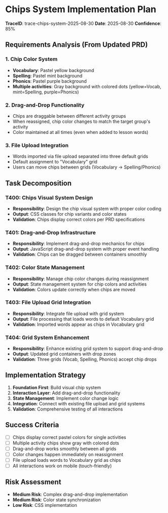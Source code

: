 # Chips System Implementation Plan
**TraceID**: trace-chips-system-2025-08-30
**Date**: 2025-08-30
**Confidence**: 85%

## Requirements Analysis (From Updated PRD)

### 1. Chip Color System
- **Vocabulary**: Pastel yellow background
- **Spelling**: Pastel mint background  
- **Phonics**: Pastel purple background
- **Multiple activities**: Gray background with colored dots (yellow=Vocab, mint=Spelling, purple=Phonics)

### 2. Drag-and-Drop Functionality
- Chips are draggable between different activity groups
- When reassigned, chip color changes to match the target group's activity
- Color maintained at all times (even when added to lesson words)

### 3. File Upload Integration
- Words imported via file upload separated into three default grids
- Default assignment to "Vocabulary" grid
- Users can move chips between grids (Vocabulary → Spelling/Phonics)

## Task Decomposition

### T400: Chips Visual System Design
- **Responsibility**: Design the chip visual system with proper color coding
- **Output**: CSS classes for chip variants and color states
- **Validation**: Chips display correct colors per PRD specifications

### T401: Drag-and-Drop Infrastructure
- **Responsibility**: Implement drag-and-drop mechanics for chips
- **Output**: JavaScript drag-and-drop system with proper event handling
- **Validation**: Chips can be dragged between containers smoothly

### T402: Color State Management
- **Responsibility**: Manage chip color changes during reassignment
- **Output**: State management system for chip colors and activities
- **Validation**: Colors update correctly when chips are moved

### T403: File Upload Grid Integration
- **Responsibility**: Integrate file upload with grid system
- **Output**: File processing that loads words to default Vocabulary grid
- **Validation**: Imported words appear as chips in Vocabulary grid

### T404: Grid System Enhancement
- **Responsibility**: Enhance existing grid system to support drag-and-drop
- **Output**: Updated grid containers with drop zones
- **Validation**: Three grids (Vocab, Spelling, Phonics) accept chip drops

## Implementation Strategy

1. **Foundation First**: Build visual chip system
2. **Interaction Layer**: Add drag-and-drop functionality  
3. **State Management**: Implement color change logic
4. **Integration**: Connect with existing file upload and grid systems
5. **Validation**: Comprehensive testing of all interactions

## Success Criteria
- [ ] Chips display correct pastel colors for single activities
- [ ] Multiple activity chips show gray with colored dots
- [ ] Drag-and-drop works smoothly between all grids
- [ ] Color changes happen immediately on reassignment
- [ ] File upload loads words to Vocabulary grid as chips
- [ ] All interactions work on mobile (touch-friendly)

## Risk Assessment
- **Medium Risk**: Complex drag-and-drop implementation
- **Medium Risk**: Color state synchronization
- **Low Risk**: CSS implementation
